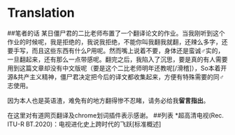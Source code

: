 # Translation
##笔者的话
某日僵尸君的二比老师布置了一个翻译论文的作业。当我刚听到这个作业的时候呢，我是拒绝的，我说我拒绝，不能你叫我翻我就翻，还辣么多字，还要手写，而且这些东西有什么P用呢。然而嘴上说着不要，身体还是蛮诚♂实的，一旦翻起来，还有那么一点带感呢。翻完之后，我陷入了沉思，要是真的有人需要用到这篇文章却没有中文版呢（要是这个二比老师明年还教呢[/滑稽]），So本着开源&共产主义精神，僵尸君决定把今后的译文都收集起来，方便有特殊需要的同♂志使用。


因为本人也是英语渣，难免有的地方翻得惨不忍睹，请务必给我**留言指出**。

在这里对有道网页翻译及chrome划词插件表示感谢。
##列表
*超高清电视(Rec. ITU-R BT.2020)：电视进化史上跨时代的飞跃[标准概述]




